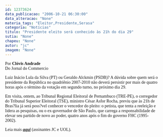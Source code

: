 ```yaml
---
id: 12373624
data_publicacao: "2006-10-21 06:30:00"
data_alteracao: "None"
materia_tags: "Eleitor,Presidente,Serasa"
categoria: "Notícias"
titulo: "Presidente eleito será conhecido às 21h do dia 29"
sutia: "None"
chapeu: "None"
autor: "jc"
imagem: "None"
---
```

<p><span style="font-family: Verdana;">Por <strong>Cl&oacute;vis Andrade</strong><br />Do Jornal do Commercio</span></p>

<p><span style="font-family: Verdana;">Luiz&nbsp;In&aacute;cio Lula da Silva (PT) ou Geraldo Alckmin (PSDB)? A d&uacute;vida sobre quem ser&aacute; o presidente da Rep&uacute;blica no quadri&ecirc;nio 2007-2010 n&atilde;o dever&aacute; persistir por mais de quatro horas ap&oacute;s o t&eacute;rmino da vota&ccedil;&atilde;o em segundo turno, no pr&oacute;ximo dia 29. </span></p>

<p><span style="font-family: Verdana;">Em visita, ontem, ao Tribunal Regional Eleitoral de Pernambuco (TRE-PE), o corregedor do Tribunal Superior Eleitoral (TSE), ministro C&eacute;sar Asfor Rocha, previu que &agrave;s 21h de Bras?lia j&aacute; ser&aacute; poss?vel conhecer o vencedor do pleito: o petista, que tenta a reelei&ccedil;&atilde;o e lidera as pesquisas, ou o ex-governador de S&atilde;o Paulo, que carrega a responsabilidade de elevar seu partido de novo ao poder, quatro anos ap&oacute;s o fim do governo FHC (1995-2002).</span></p>

<p><span style="font-family: Verdana;">Leia mais <a href="https://jc3.uol.com.br/jornal/2006/10/20/can_9.php"><strong><em>aqui</em></strong></a> (assinantes JC e UOL).<br /></span></p>
